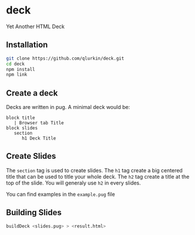 # deck
Yet Another HTML Deck

## Installation
```bash
git clone https://github.com/qlurkin/deck.git
cd deck
npm install
npm link
```

## Create a deck
Decks are written in pug. A minimal deck would be:

```pug
block title
   | Browser tab Title
block slides
   section
      h1 Deck Title
```

## Create Slides
The `section` tag is used to create slides. The `h1` tag create a big centered title that can be used to title your whole deck. The `h2` tag create a title at the top of the slide. You will generaly use `h2` in every slides.

You can find examples in the `example.pug` file

## Building Slides

```bash
buildDeck <slides.pug> > <result.html>
```

